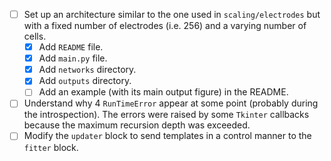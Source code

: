 - [ ] Set up an architecture similar to the one used in
`scaling/electrodes` but with a fixed number of electrodes (i.e. 256)
and a varying number of cells.
  - [x] Add `README` file.
  - [x] Add `main.py` file.
  - [x] Add `networks` directory.
  - [x] Add `outputs` directory.
  - [ ] Add an example (with its main output figure) in the README.
- [ ] Understand why 4 `RunTimeError` appear at some point (probably
during the introspection). The errors were raised by some `Tkinter`
callbacks because the maximum recursion depth was exceeded.
- [ ] Modify the `updater` block to send templates in a control manner
to the `fitter` block.

